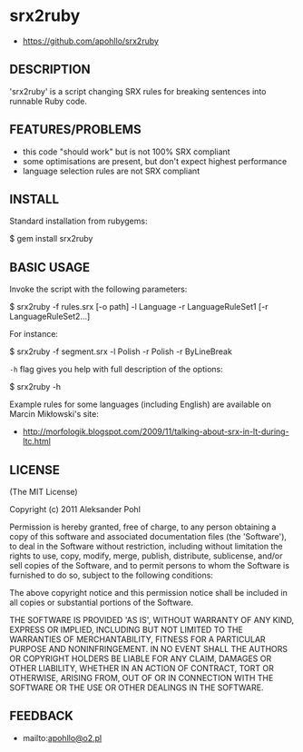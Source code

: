 # srx2ruby

* https://github.com/apohllo/srx2ruby

## DESCRIPTION

'srx2ruby' is a script changing SRX rules for breaking sentences into
runnable Ruby code.

## FEATURES/PROBLEMS

* this code "should work" but is not 100% SRX compliant
* some optimisations are present, but don't expect highest performance
* language selection rules are not SRX compliant

## INSTALL

Standard installation from rubygems:

  $ gem install srx2ruby

## BASIC USAGE

Invoke the script with the following parameters:

  $ srx2ruby -f rules.srx [-o path] -l Language -r LanguageRuleSet1 [-r LanguageRuleSet2...]

For instance:

  $ srx2ruby -f segment.srx -l Polish -r Polish -r ByLineBreak

`-h` flag gives you help with full description of the options:

  $ srx2ruby -h

Example rules for some languages (including English) are available on Marcin
Mikłowski's site:

  * http://morfologik.blogspot.com/2009/11/talking-about-srx-in-lt-during-ltc.html

## LICENSE

(The MIT License)

Copyright (c) 2011 Aleksander Pohl

Permission is hereby granted, free of charge, to any person obtaining
a copy of this software and associated documentation files (the
'Software'), to deal in the Software without restriction, including
without limitation the rights to use, copy, modify, merge, publish,
distribute, sublicense, and/or sell copies of the Software, and to
permit persons to whom the Software is furnished to do so, subject to
the following conditions:

The above copyright notice and this permission notice shall be
included in all copies or substantial portions of the Software.

THE SOFTWARE IS PROVIDED 'AS IS', WITHOUT WARRANTY OF ANY KIND,
EXPRESS OR IMPLIED, INCLUDING BUT NOT LIMITED TO THE WARRANTIES OF
MERCHANTABILITY, FITNESS FOR A PARTICULAR PURPOSE AND NONINFRINGEMENT.
IN NO EVENT SHALL THE AUTHORS OR COPYRIGHT HOLDERS BE LIABLE FOR ANY
CLAIM, DAMAGES OR OTHER LIABILITY, WHETHER IN AN ACTION OF CONTRACT,
TORT OR OTHERWISE, ARISING FROM, OUT OF OR IN CONNECTION WITH THE
SOFTWARE OR THE USE OR OTHER DEALINGS IN THE SOFTWARE.

## FEEDBACK

* mailto:apohllo@o2.pl
